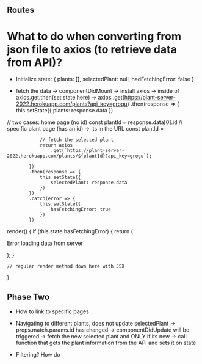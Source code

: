 ## Routes

<Route path="/" exact component={PlantPage}> 
<Route path="/plants/:id" component={PlantPage}>


# What to do when converting from json file to axios (to retrieve data from API)?

- Initialize state:
{
    plants: [], 
    selectedPlant: null,
    hadFetchingError: false
}

- fetch the data
    -> componentDidMount
        -> install axios
        -> inside of axios.get.then(set state here)
        -> axios
            .get(https://plant-server-2022.herokuapp.com/plants?api_key=grogu)
            .then(response => {
                this.setState({
                    plants: response.data
                })

// two cases: home page (no id) 
                const plantId = response.data[0].id
// specific plant page (has an id) -> its in the URL
                const plantId = 

                // fetch the selected plant
                return axios
                    .get(`https://plant-server-2022.herokuapp.com/plants/${plantId}?api_key=grogu`);

            })
            .then(response => {
                this.setState({
                    selectedPlant: response.data
                })
            })
            .catch(error => {
                this.setState({
                    hasFetchingError: true
                })
            })  

render() {
    if (this.state.hasFetchingError) {
        return (<p>Error loading data from server</p>);
    }

    // regular render method down here with JSX
}



## Phase Two

- How to link to specific pages

- Navigating to different plants, does not update selectedPlant
    -> props.match.params.id has changed
    -> componentDidUpdate will be triggered
        -> fetch the new selected plant and ONLY if its new
        -> call function that gets the plant information from the API and sets it on state

- Filtering? How do